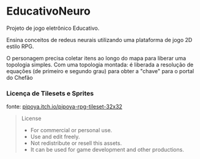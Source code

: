 # EducativoNeuro

Projeto de jogo eletrônico Educativo. 

Ensina conceitos de redeus neurais utilizando uma plataforma de jogo 2D estilo RPG. 

O personagem precisa coletar itens ao longo do mapa para liberar uma topologia simples.
Com uma topologia montada:  é liberada a resolução de equações (de primeiro e segundo grau) para obter a "chave" para o portal do Chefão

### Licença de Tilesets e Sprites

fonte:
[pipoya.itch.io/pipoya-rpg-tileset-32x32](pipoya.itch.io/pipoya-rpg-tileset-32x32)

> License
> - For commercial or personal use.
> - Use and edit freely.
> - Not redistribute or resell this assets.
> - It can be used for game development and other productions.
